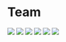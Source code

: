 # Team

<div grid="~ cols-3 gap-2" m="10">
    <img class="w-16" src="/hadrien.jpeg">
    <img class="w-16" src="/guillaume.jpeg">
    <img class="w-16" src="/antoine.png">
    <img class="w-16" src="/alexandre.png">
    <img class="w-16" src="/jerome.jpeg">
    <img class="w-16" src="/jad.jpeg">
</div>
